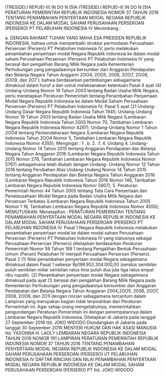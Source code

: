  ITRESIDEI.I REPUEI-II( IN DO N [5IA ITRESIDEI.I REPUEI-II( IN DO N [5IA PERATURAN PEMERINTAH REPUBLIK INDONESIA NOMOR 37 TAHUN 2016 TENTANG PENAMBAHAN PENYERTAAN MODAL NEGARA REPUBLIK INDONESIA KE DALAM MODAL SAHAM PERUSAHAAN PERSEROAN (PERSERO) PT PELABUHAN INDONESIA IV
Menimbang :

a.
DENGAN RAHMAT TUHAN YANG MAHA ESA PRESIDEN REPUBLIK INDONESIA, bahwa untuk memperbaiki struktur permodaian Perusahaan Perseroan (Persero) PT Pelabuhan Indonesia IV, perlu melakukan penambahan penyertaan modal Negara Republik Indonesia ke dalam modal saham Perusahaan Perseroan (Persero) PT Pelabuhan Indonesia IV yang berasal dari pengalihan Barang Milik Negara pada Kementerian Perhubungan yang pengadaannya bersumber dari Anggaran Pendapatan dan Belanja Negara Tahun Anggarin 2OO4, 2OO5, 2006, 2OO7, 2OO8, 2OO9, dan 2O7 l; bahwa berdasarkan pertimbangan sebagaimana dimaksud dalam huruf a dan untuk melaksanakan ketentuan Pasal 4 ayat (4) Undang-Undang Nomor 19 Tahun 2003 tentang Badan Usaha Milik Negara, perlu menetapkan Peraturan Pemerintah tentang Penambahan Penyertaan Modal Negara Republik Indonesia ke dalam Modal Saham Perusahaan Perseroan (Persero) PT Pelabuhan Indonesia IV; Pasal 5 ayat (21 Undang-Undang Dasar Negara Republik Indonesia Tahun 1945; Undang-Undang Nomor 19 Tahun 2003 tentang Badan Usaha Milik Negara (Lembaran Negara Republik Indonesia Tahun 2003 Nomor 70, Tambahan Lembaran Negara Republik Indonesia Nomor 4297); Undang-Undang Nomor 1 Tahun 2OO4 tentang Perbendaharaan Negara (Lembaran Negara Republik Indonesia Tahun 2OO4 Nomor 5, Tambahan Lembaran Negara Republik Indonesia Nomor 4355);
Mengingat :
 1 .
b.
2.
.f.
4. Undang 4. Undang-Undang Nomor 14 Tahun 2015 tentang Anggaran Pendapatan dan Belanja Negara Tahun Anggaran 2016 (Lembaran Negara Republik Indonesia Tahun 2015 Nomor 278, Tambahan Lembaran Negara Republik Indonesia Nomor 5767) sebagaimana telah diubah dengan Undang- Undang Nomor 12 Tahun 2016 tentang Perubahan Atas Undang-Undang Nomor 14 Tahun 2015 tentang Anggaran Pendapatan dan Belanja Negara Tahun Anggaran 2016 (Lembaran Negara Republik Indonesia Tahun 2016 Nomor 146, Tambahan Lembaran Negara Repubiik Indonesia Nomor 5907);
5. Peraturan Pemerintah Nomor 44 Tahun 2005 tentang Tata Cara Penyertaan dan Penatausahaan Modal Negara pada Badan Usaha Milik Negara dan Perseroan Terbatas (Lembaran Negara Republik Indonesia Tahun 2005 Nomor 1 16, Tambahan Lembaran Negara Republik Indonesia Nomor 4555);
MEMUTUSKAN:
 MenetapKan : PERATURAN PEMERINTAH TENTANG PENAMBAHAN PENYERTAAN MODAL NEGARA REPUBLIK INDONESIA KE DALAM MODAL SAHAM PERUSAHAAN PERSEROAN (PERSERO) PT PELABUHAN INDONESIA IV. Pasal 1 Negara Republik Indonesia melakukan penambahan penyertaan modal ke dalam modal saham Perusahaan Perseroan (Persero) PT Pelabuhan Indonesia IV yang statusnya sebagai Perusahaan Perseroan (Persero) ditetapkan berdasarkan Peraturan Pemerintah Nomor 59 Tahun 199 1 tentang Pengalihan Bentuk Perusahaan Umum (Perum) Pelabuhan IV menjadi Perusahaan Perseroan (Persero). Pasal 2 (1) Nilai penambahan penyertaan modal Negara sebagaimana dimaksud dalam Pasal 1 sebesar Rp199.952.304.000,00 (seratus sembilan puluh sembilan miliar sembilan ratus lima puluh dua juta tiga ratus empat ribu rupiah). (2) Penambahan penyertaan modal Negara sebagaimana dimaksud pada ayat (1) berasal dari pengalihan Barang Milik Negara pada Kementerian Perhubungan yang pengadaannya bersumber dari Anggaran Pendapatan dan Belanja Negara Tahun Anggaran 2004,2OO5, 2006, 2OO7, 2008, 2OO9, dan 2O1l dengan rincian sebagaimana tercantum dalam Lampiran yang merupakan bagian tidak terpisahkan dari Peraturan Pernerintah ini.
Agar setiap orang mengetahuinya, memerintahkan pengundangan Peraturan Pemerintah ini dengan penempatannya dalam Lembaran Negara Republik Indonesia. Ditetapkan di Jakarta pada tanggal 27 September 2016 ttd. JOKO WIDODO Diundangkan di Jakarta pada tanggal 30 September 2O16 MENTERI HUKUM DAN HAK ASASI MANUSIA ttd. YASONNA H. LAOLY LEMBARAN NEGARA REPUBLIK INDONESIA TAHUN 2016 NOMOR 191 LAMPIRAN PERATURAN PEMERINTAH REPUBLIK INDONESIA NOMOR 37 TAHUN 2016 TENTANG PENAMBAHAN PENYERTAAN MODAL NEGARA REPUBLIK INDONESIA KE DALAM MODAL SAHAM PERUSAHAAN PERSEROAN (PERSERO) I/T PELABUHAN INDONESIA IV DAFTAR RINCIAN DAN NILAI PENAMBAHAN PENYERTAAN MODAL NEGARA REPUBLIK INDONESIA KE DALAM MODAL SAHAM PERUSAHAAN PERSEROAN (PERSERO) PT ttd. JOKO WIDODO